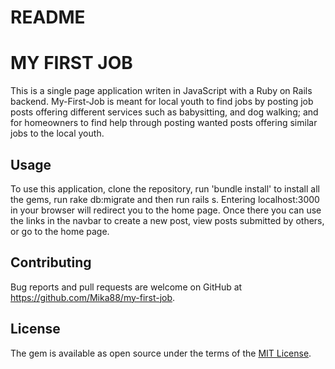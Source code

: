 # README
# MY FIRST JOB

This is a single page application writen in JavaScript with a Ruby on Rails backend. My-First-Job is meant for local youth to find jobs by posting job posts offering different services such as babysitting, and dog walking; and for homeowners to find help through posting wanted posts offering similar jobs to the local youth. 

## Usage

To use this application, clone the repository, run 'bundle install' to install all the gems, run rake db:migrate and then run rails s. 
Entering localhost:3000 in your browser will redirect you to the home page. 
Once there you can use the links in the navbar to create a new post, view posts submitted by others, or go to the home page. 

## Contributing

Bug reports and pull requests are welcome on GitHub at https://github.com/Mika88/my-first-job.

## License

The gem is available as open source under the terms of the [MIT License](https://opensource.org/licenses/MIT).
